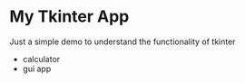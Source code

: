 # My Tkinter App

Just a simple demo to understand the functionality of tkinter
- calculator
- gui app
